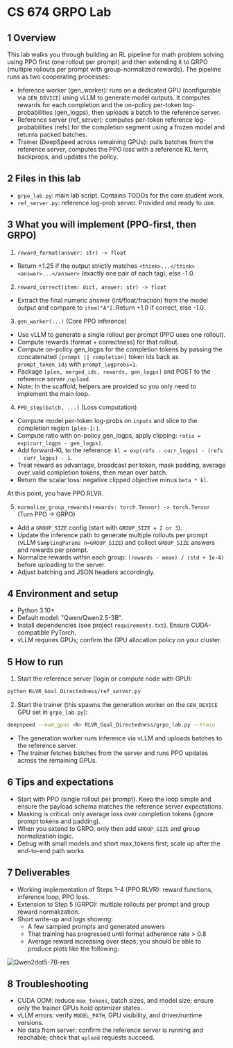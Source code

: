 # CS 674 GRPO Lab 

## 1 Overview

This lab walks you through building an RL pipeline for math problem solving using PPO first (one rollout per prompt) and then extending it to GRPO (multiple rollouts per prompt with group-normalized rewards). The pipeline runs as two cooperating processes:

- Inference worker (gen_worker): runs on a dedicated GPU (configurable via `GEN_DEVICE`) using vLLM to generate model outputs. It computes rewards for each completion and the on-policy per-token log-probabilities (gen_logps), then uploads a batch to the reference server.
- Reference server (ref_server): computes per-token reference log-probabilities (refs) for the completion segment using a frozen model and returns packed batches.
- Trainer (DeepSpeed across remaining GPUs): pulls batches from the reference server, computes the PPO loss with a reference KL term, backprops, and updates the policy.

## 2 Files in this lab

- `grpo_lab.py`: main lab script. Contains TODOs for the core student work.
- `ref_server.py`: reference log-prob server. Provided and ready to use.

## 3 What you will implement (PPO-first, then GRPO)

1) `reward_format(answer: str) -> float`
- Return +1.25 if the output strictly matches `<think>...</think><answer>...</answer>` (exactly one pair of each tag), else -1.0.

2) `reward_correct(item: dict, answer: str) -> float`
- Extract the final numeric answer (int/float/fraction) from the model output and compare to `item["A"]`. Return +1.0 if correct, else -1.0.

3) `gen_worker(...)` (Core PPO inference)
- Use vLLM to generate a single rollout per prompt (PPO uses one rollout).
- Compute rewards (format + correctness) for that rollout.
- Compute on-policy gen_logps for the completion tokens by passing the concatenated `[prompt || completion]` token ids back as `prompt_token_ids` with `prompt_logprobs=1`.
- Package `[plen, merged_ids, rewards, gen_logps]` and POST to the reference server `/upload`.
- Note: In the scaffold, helpers are provided so you only need to implement the main loop.

4) `PPO_step(batch, ...)` (Loss computation)
- Compute model per-token log-probs on `inputs` and slice to the completion region `[plen-1:]`.
- Compute ratio with on-policy gen_logps, apply clipping: `ratio = exp(curr_logps - gen_logps)`.
- Add forward-KL to the reference: `kl = exp(refs - curr_logps) - (refs - curr_logps) - 1`.
- Treat reward as advantage, broadcast per token, mask padding, average over valid completion tokens, then mean over batch.
- Return the scalar loss: negative clipped objective minus `beta * kl`.

At this point, you have PPO RLVR.

5) `normalize_group_rewards(rewards: torch.Tensor) -> torch.Tensor` (Turn PPO → GRPO)
- Add a `GROUP_SIZE` config (start with `GROUP_SIZE = 2 or 3`).
- Update the inference path to generate multiple rollouts per prompt (vLLM `SamplingParams n=GROUP_SIZE`) and collect `GROUP_SIZE` answers and rewards per prompt.
- Normalize rewards within each group: `(rewards - mean) / (std + 1e-4)` before uploading to the server.
- Adjust batching and JSON headers accordingly.

## 4 Environment and setup

- Python 3.10+
- Default model: "Qwen/Qwen2.5-3B".
- Install dependencies (see project `requirements.txt`). Ensure CUDA-compatible PyTorch.
- vLLM requires GPUs; confirm the GPU allocation policy on your cluster.

## 5 How to run

1) Start the reference server (login or compute node with GPU):

```bash
python RLVR_Goal_Directedness/ref_server.py
```

2) Start the trainer (this spawns the generation worker on the `GEN_DEVICE` GPU set in `grpo_lab.py`):

```bash
deepspeed --num_gpus <N> RLVR_Goal_Directedness/grpo_lab.py --train
```

- The generation worker runs inference via vLLM and uploads batches to the reference server.
- The trainer fetches batches from the server and runs PPO updates across the remaining GPUs.

## 6 Tips and expectations

- Start with PPO (single rollout per prompt). Keep the loop simple and ensure the payload schema matches the reference server expectations.
- Masking is critical: only average loss over completion tokens (ignore prompt tokens and padding).
- When you extend to GRPO, only then add `GROUP_SIZE` and group normalization logic.
- Debug with small models and short max_tokens first; scale up after the end-to-end path works.

## 7 Deliverables

- Working implementation of Steps 1–4 (PPO RLVR): reward functions, inference loop, PPO loss.
- Extension to Step 5 (GRPO): multiple rollouts per prompt and group reward normalization.
- Short write-up and logs showing:
  - A few sampled prompts and generated answers
  - That training has progressed until format adherence rate > 0.8 
  - Average reward increasing over steps; you should be able to produce plots like the following:
    
![Qwen2dot5-7B-res](https://github.com/user-attachments/assets/dcbf3956-e951-4183-9a58-7b932d5ba48d)

## 8 Troubleshooting

- CUDA OOM: reduce `max_tokens`, batch sizes, and model size; ensure only the trainer GPUs hold optimizer states.
- vLLM errors: verify `MODEL_PATH`, GPU visibility, and driver/runtime versions.
- No data from server: confirm the reference server is running and reachable; check that `upload` requests succeed.
